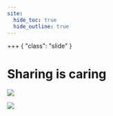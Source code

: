 ```yaml
---
site:
  hide_toc: true
  hide_outline: true
---
```


+++ { "class": "slide" }

# Sharing is caring

![](#pull:sharing)

![](#note:network-effects)
